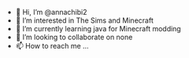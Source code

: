 - 👋 Hi, I’m @annachibi2
- 👀 I’m interested in The Sims and Minecraft
- 🌱 I’m currently learning java for Minecraft modding
- 💞️ I’m looking to collaborate on none
- 📫 How to reach me ...

<!---
annachibi2/annachibi2 is a ✨ special ✨ repository because its `README.md` (this file) appears on your GitHub profile.
You can click the Preview link to take a look at your changes.
--->
